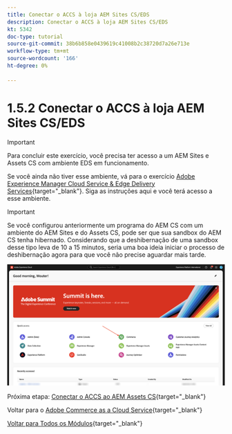 ```yaml
---
title: Conectar o ACCS à loja AEM Sites CS/EDS
description: Conectar o ACCS à loja AEM Sites CS/EDS
kt: 5342
doc-type: tutorial
source-git-commit: 38b6b858e0439619c41008b2c38720d7a26e713e
workflow-type: tm+mt
source-wordcount: '166'
ht-degree: 0%

---
```


# 1.5.2 Conectar o ACCS à loja AEM Sites CS/EDS

>[!IMPORTANT]
>
>Para concluir este exercício, você precisa ter acesso a um AEM Sites e Assets CS com ambiente EDS em funcionamento.
>
>Se você ainda não tiver esse ambiente, vá para o exercício [Adobe Experience Manager Cloud Service &amp; Edge Delivery Services](./../../../modules/asset-mgmt/module2.1/aemcs.md){target="_blank"}. Siga as instruções aqui e você terá acesso a esse ambiente.

>[!IMPORTANT]
>
>Se você configurou anteriormente um programa do AEM CS com um ambiente do AEM Sites e do Assets CS, pode ser que sua sandbox do AEM CS tenha hibernado. Considerando que a deshibernação de uma sandbox desse tipo leva de 10 a 15 minutos, seria uma boa ideia iniciar o processo de deshibernação agora para que você não precise aguardar mais tarde.

![ACCS+AEM Sites](./images/accsaemsites1.png)

Próxima etapa: [Conectar o ACCS ao AEM Assets CS](./ex3.md){target="_blank"}

Voltar para o [Adobe Commerce as a Cloud Service](./accs.md){target="_blank"}

[Voltar para Todos os Módulos](./../../../overview.md){target="_blank"}
